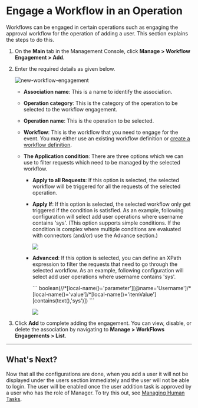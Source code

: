 # Engage a Workflow in an Operation

Workflows can be engaged in certain operations such as engaging the approval workflow for the operation of adding a user. This section explains the steps to do this.

1.  On the **Main** tab in the Management Console, click **Manage > Workflow Engagement > Add**.
2.  Enter the required details as given below.
    
    ![new-workflow-engagement](../../../assets/img/guides/workflows/new-workflow-engagement.png) 

    -   **Association name**: This is a name to identify the association.

    -   **Operation category**: This is the category of the operation to be selected to the workflow engagement.

    -   **Operation name**: This is the operation to be selected.

    -   **Workflow**: This is the workflow that you need to engage for the event. You may either use an existing workflow definition or [create a workflow definition](../../../guides/workflows/add-a-new-workflow-definition).

    -   **The Application condition**: There are three options which we can use to filter requests which
        need to be managed by the selected workflow.

        <ul>
            <li><b>Apply to all Requests</b>: If this option is selected, the selected workflow will be triggered for all the requests of the selected operation.</li>
            <li>
                <p><b>Apply If</b>: If this option is selected, the selected workflow only get triggered if the condition is satisfied. As an example, following configuration will select add user operations where username contains 'sys'. (This option supports simple conditions. If the condition is complex where multiple conditions are evaluated with connectors (and/or) use the Advance section.)</p>
                <p><img src="../../../assets/img/guides/workflows/apply-if.png"></p>
            </li>
            <li>
                <p><b>Advanced</b>: If this option is selected, you can define an XPath expression to filter the requests that need to go through the selected workflow. As an example, following configuration will select add user operations where username contains 'sys'.</p>
                ```
                boolean(//*[local-name()='parameter'][@name='Username']/*[local-name()='value']/*[local-name()='itemValue'][contains(text(),'sys')])
                ```
                <p><img src="../../../assets/img/guides/workflows/advanced-workflow.png"></p>
            </li>
        </ul> 
    

3.  Click **Add** to complete adding the engagement. You can view, disable, or delete the association by navigating to **Manage > WorkFlows Engagements > List**.  

---

## What's Next?

Now that all the configurations are done, when you add a user it will not be displayed under the users section immediately and the user will not be able to login. The user will be enabled once the user addition task is approved by a user who has the role of Manager. To try this out, see [Managing Human Tasks](../../../guides/workflows/manage-human-tasks).
